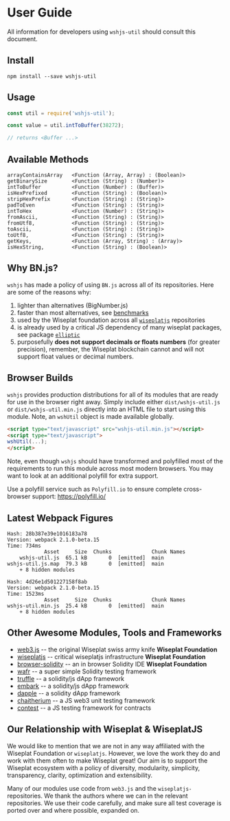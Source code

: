 # User Guide

All information for developers using `wshjs-util` should consult this document.

## Install

```
npm install --save wshjs-util
```

## Usage

```js
const util = require('wshjs-util');

const value = util.intToBuffer(38272);

// returns <Buffer ...>
```

## Available Methods

```
arrayContainsArray   <Function (Array, Array) : (Boolean)>
getBinarySize        <Function (String) : (Number)>
intToBuffer          <Function (Number) : (Buffer)>
isHexPrefixed        <Function (String) : (Boolean)>
stripHexPrefix       <Function (String) : (String)>
padToEven            <Function (String) : (String)>
intToHex             <Function (Number) : (String)>
fromAscii,           <Function (String) : (String)>
fromUtf8,            <Function (String) : (String)>
toAscii,             <Function (String) : (String)>
toUtf8,              <Function (String) : (String)>
getKeys,             <Function (Array, String) : (Array)>
isHexString,         <Function (String) : (Boolean)>
```

## Why BN.js?

`wshjs` has made a policy of using `BN.js` across all of its repositories. Here are some of the reasons why:

  1. lighter than alternatives (BigNumber.js)
  2. faster than most alternatives, see [benchmarks](https://github.com/indutny/bn.js/issues/89)
  3. used by the Wiseplat foundation across all [`wiseplatjs`](https://github.com/wiseplat) repositories
  4. is already used by a critical JS dependency of many wiseplat packages, see package [`elliptic`](https://github.com/indutny/elliptic)
  5. purposefully **does not support decimals or floats numbers** (for greater precision), remember, the Wiseplat blockchain cannot and will not support float values or decimal numbers.

## Browser Builds

`wshjs` provides production distributions for all of its modules that are ready for use in the browser right away. Simply include either `dist/wshjs-util.js` or `dist/wshjs-util.min.js` directly into an HTML file to start using this module. Note, an `wshUtil` object is made available globally.

```html
<script type="text/javascript" src="wshjs-util.min.js"></script>
<script type="text/javascript">
wshUtil(...);
</script>
```

Note, even though `wshjs` should have transformed and polyfilled most of the requirements to run this module across most modern browsers. You may want to look at an additional polyfill for extra support.

Use a polyfill service such as `Polyfill.io` to ensure complete cross-browser support:
https://polyfill.io/

## Latest Webpack Figures

```
Hash: 28b387e39e1016183a78                                                         
Version: webpack 2.1.0-beta.15
Time: 734ms
            Asset     Size  Chunks             Chunk Names
    wshjs-util.js  65.1 kB       0  [emitted]  main
wshjs-util.js.map  79.3 kB       0  [emitted]  main
    + 8 hidden modules

Hash: 4d26e1d501227158f8ab                                                         
Version: webpack 2.1.0-beta.15
Time: 1523ms
            Asset     Size  Chunks             Chunk Names
wshjs-util.min.js  25.4 kB       0  [emitted]  main
    + 8 hidden modules
```

## Other Awesome Modules, Tools and Frameworks

 - [web3.js](https://github.com/wiseplat/web3.js) -- the original Wiseplat swiss army knife **Wiseplat Foundation**
 - [wiseplatjs](https://github.com/wiseplat) -- critical wiseplatjs infrastructure **Wiseplat Foundation**
 - [browser-solidity](https://wiseplat.github.io/browser-solidity) -- an in browser Solidity IDE **Wiseplat Foundation**
 - [wafr](https://github.com/silentcicero/wafr) -- a super simple Solidity testing framework
 - [truffle](https://github.com/ConsenSys/truffle) -- a solidity/js dApp framework
 - [embark](https://github.com/iurimatias/embark-framework) -- a solidity/js dApp framework
 - [dapple](https://github.com/nexusdev/dapple) -- a solidity dApp framework
 - [chaitherium](https://github.com/SafeMarket/chaithereum) -- a JS web3 unit testing framework
 - [contest](https://github.com/DigixGlobal/contest) -- a JS testing framework for contracts

## Our Relationship with Wiseplat & WiseplatJS

 We would like to mention that we are not in any way affiliated with the Wiseplat Foundation or `wiseplatjs`. However, we love the work they do and work with them often to make Wiseplat great! Our aim is to support the Wiseplat ecosystem with a policy of diversity, modularity, simplicity, transparency, clarity, optimization and extensibility.

 Many of our modules use code from `web3.js` and the `wiseplatjs-` repositories. We thank the authors where we can in the relevant repositories. We use their code carefully, and make sure all test coverage is ported over and where possible, expanded on.
